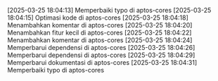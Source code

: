 [2025-03-25 18:04:13] Memperbaiki typo di aptos-cores
[2025-03-25 18:04:15] Optimasi kode di aptos-cores
[2025-03-25 18:04:18] Menambahkan komentar di aptos-cores
[2025-03-25 18:04:20] Menambahkan fitur kecil di aptos-cores
[2025-03-25 18:04:22] Menambahkan komentar di aptos-cores
[2025-03-25 18:04:24] Memperbarui dependensi di aptos-cores
[2025-03-25 18:04:26] Memperbarui dependensi di aptos-cores
[2025-03-25 18:04:29] Memperbarui dokumentasi di aptos-cores
[2025-03-25 18:04:31] Memperbaiki typo di aptos-cores
